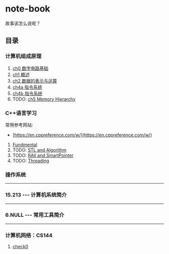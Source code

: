# note-book

故事该怎么说呢？

## 目录


### 计算机组成原理

1. [ch0 数字电路基础](Notebook/计算机组成原理/PDF/ch0%20数字电路基础.pdf)
2. [ch1 概述](Notebook/计算机组成原理/PDF/ch1_计算机系统概述.pdf)
3. [ch2 数据的表示与运算](Notebook/计算机组成原理/PDF/ch2%20数据的表示与运算.pdf)
4. [ch4a 指令系统](Notebook/计算机组成原理/PDF/ch4a%20指令系统MIPS.pdf)
5. [ch4b 指令系统](Notebook/计算机组成原理/PDF/ch4b%20指令系统X86.pdf)
6. TODO: [ch5 Memory Hierarchy]()

### C++语言学习

常用参考网站:

- [https://en.cppreference.com/w/](https://en.cppreference.com/w/)

1. [Fundmental](Notebook/CS106B/Fundamentals/PDF/)
2. TODO: [STL and Algorithm](Notebook/CS106B/STL&Algorithm/PDF/)
3. TODO: [RAII and SmartPointer]()
4. TODO: [Threading]()

### 操作系统

---

### 15.213 --- 计算机系统简介

---

### 6.NULL --- 常用工具简介

---

### 计算机网络：CS144

1. [check0](Notebook/CS144/PDF/check0.pdf)
